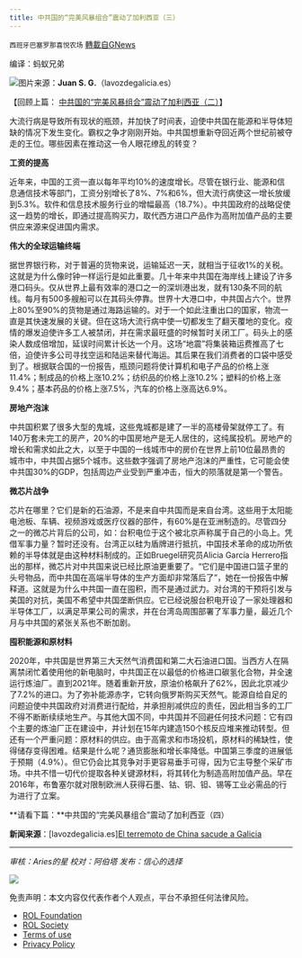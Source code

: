 ```yaml
---
title: 中共国的“完美风暴组合”震动了加利西亚（三）
---
```

`西班牙巴塞罗那喜悦农场` [轉載自GNews](https://gnews.org/zh-hans/1720546/)

编译：蚂蚁兄弟

![](https://assets.gnews.org/wp-content/uploads/2021/12/屏幕截图-2021-12-04-200042.jpg)图片来源：**Juan S. G.**（lavozdegalicia.es）

【回顾上篇： [中共国的“完美风暴组合”震动了加利西亚（二）](https://gnews.org/zh-hans/1720490/)】

大流行病是导致所有现状的瓶颈，并加快了时间表，迫使中共国在能源和半导体短缺的情况下发生变化。霸权之争才刚刚开始。中共国想重新夺回近两个世纪前被夺走的王位。哪些因素在推动这一令人眼花缭乱的转变？

**工资的提高**

近年来，中国的工资一直以每年平均10%的速度增长。尽管在银行业、能源和信息通信技术等部门，工资分别增长了8%、7%和6%，但大流行病使这一增长放缓到5.3%。软件和信息技术服务行业的增幅最高（18.7%）。中共国政府的战略促使这一趋势的增长，即通过提高购买力，取代西方进口产品作为高附加值产品的主要供应来源来促进国内需求。

**伟大的全球运输终端**

据世界银行称，对于普遍的货物来说，运输延迟一天，就相当于征收1%的关税。这就是为什么像时钟一样运行是如此重要。几十年来中共国在海岸线上建设了许多港口码头。仅从世界上最有效率的港口之一的深圳港出发，就有130条不同的航线。每月有500多艘船可以在其码头停靠。世界十大港口中，中共国占六个。世界上80%至90%的货物是通过海路运输的。对于一个如此注重出口的国家，物流一直是其快速发展的关键。但在这场大流行病中使一切都发生了翻天覆地的变化。疫情的爆发迫使许多工人被禁闭，并在需求最旺盛的时候暂时关闭工厂。码头上的感染人数成倍增加，延误时间累计长达一个月。这场“地震”将集装箱运费推高了七倍，迫使许多公司寻找空运和陆运来替代海运。其后果在我们消费者的口袋中感受到了。根据联合国的一份报告，瓶颈问题将使计算机和电子产品的价格上涨11.4%；制成品的价格上涨10.2%；纺织品的价格上涨10.2%；塑料的价格上涨9.4%；基本药品的价格上涨7.5%，汽车的价格上涨高达6.9%。

**房地产泡沫**

中共国积累了很多大型的鬼城，这些鬼城都是建了一半的高楼骨架就停工了。有140万套未完工的房产，20%的中国房地产是无人居住的，这纯属投机。房地产的增长和需求如此之大，以至于中国的一线城市中的房价在世界上前10位最昂贵的城市中，中共国占据5个城市。这些数字强调了房地产泡沫的严重性，它可能会使中共国30%的GDP，包括周边产业受到严重冲击，恒大的陨落就是第一个警告。

**微芯片战争**

芯片在哪里？它们是新的石油源，不是来自中共国而是来自台湾。这些用于太阳能电池板、车辆、视频游戏或医疗仪器的部件，有60%是在亚洲制造的。尽管四分之一的微芯片背后的公司，如：台积电位于这个被北京声称属于自己的小岛上。凭借军事力量？暂时还没有。台湾正以硅为盾牌进行抵抗，中国技术革命的成功所依赖的半导体就是由这种材料制成的。正如Bruegel研究员Alicia García Herrero指出的那样，微芯片对中共国来说已经比原油更重要了。“它们是中国进口篮子里的头号物品，而中共国在高端半导体的生产方面却非常落后了”，她在一份报告中解释道。这就是为什么中共国一直在囤积，而不是通过武力。对台湾的干预将引发与美国的对抗，美国不希望中共国垄断供应。它已经说服台积电开设了一家处理器和半导体工厂，以满足苹果公司的需求，并在台湾岛周围部署了军事力量，最近几个月与中共国的紧张关系也不断加剧。

**囤积能源和原材料**

2020年，中共国是世界第三大天然气消费国和第二大石油进口国。当西方人在隔离禁闭忙着使用他的新电脑时，中共国正在以最低的价格进口碳氢化合物，并全速运行炼油厂。直到2021年。随着重新开放，原油价格飙升了62%，因此北京减少了7.2%的进口。为了弥补能源赤字，它转向俄罗斯购买天然气。能源自给自足的问题迫使中共国政府对消费进行配给，并承担削减供应的责任，因此相当多的工厂不得不断断续续地生产。与其他大国不同，中共国并不回避任何技术问题：它有四个主要的炼油厂正在建设中，并计划在15年内建造150个核反应堆来推动转型。但还有一个严重问题：原材料的供应。由于高需求和市场投机，原材料的稀缺性，使得储存变得困难。结果是什么呢？通货膨胀和增长率降低。中国第三季度的进展低于预期（4.9%）。但它仍会比其竞争对手更容易垂手可得，因为它主导整个采矿市场。中共不惜一切代价提取各种关键源材料，将其转化为制造高附加值产品。早在2016年，布鲁塞尔就对限制欧洲人获得石墨、钴、铜、钽、锡等工业必需品的行为进行了立案。

**请看下篇：**中共国的“完美风暴组合”震动了加利西亚（四）

**新闻来源**：[lavozdegalicia.es][El terremoto de China sacude a Galicia](https://www.lavozdegalicia.es/noticia/mercados/2021/11/26/terremoto-china-sacude-galicia/00031637928543764404251.htm)

* * *

*审核：Aries的星
校对：阿伯塔
发布：信心的选择*

![](https://assets.gnews.org/wp-content/uploads/2021/12/GNEWS_CH.-1-3.jpeg)

 

免责声明：本文内容仅代表作者个人观点，平台不承担任何法律风险。

- [ROL Foundation](https://rolfoundation.org/)
- [ROL Society](https://rolsociety.org/)
- [Terms of use](https://gnews.org/terms-of-use-3/)
- [Privacy Policy](https://gnews.org/privacy-policy/)
